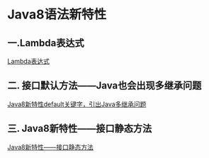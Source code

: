 # Java8语法新特性

## 一.Lambda表达式

[Lambda表达式](./_22Lambda表达式.md)

## 二. 接口默认方法——Java也会出现多继承问题

 [Java8新特性default关键字，引出Java多继承问题](https://blog.csdn.net/tianjindong0804/article/details/85383376)

## 三. Java8新特性——接口静态方法

[Java8新特性——接口静态方法](https://blog.csdn.net/tianjindong0804/article/details/89570746)

